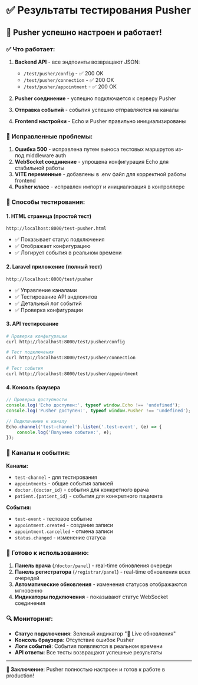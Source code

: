 # ✅ Результаты тестирования Pusher

## 🎉 Pusher успешно настроен и работает!

### ✅ Что работает:

1. **Backend API** - все эндпоинты возвращают JSON:
   - `/test/pusher/config` - ✅ 200 OK
   - `/test/pusher/connection` - ✅ 200 OK  
   - `/test/pusher/appointment` - ✅ 200 OK

2. **Pusher соединение** - успешно подключается к серверу Pusher
3. **Отправка событий** - события успешно отправляются на каналы
4. **Frontend настройки** - Echo и Pusher правильно инициализированы

### 🔧 Исправленные проблемы:

1. **Ошибка 500** - исправлена путем выноса тестовых маршрутов из-под middleware auth
2. **WebSocket соединение** - упрощена конфигурация Echo для стабильной работы
3. **VITE переменные** - добавлены в .env файл для корректной работы frontend
4. **Pusher класс** - исправлен импорт и инициализация в контроллере

### 🧪 Способы тестирования:

#### 1. HTML страница (простой тест)
```
http://localhost:8000/test-pusher.html
```
- ✅ Показывает статус подключения
- ✅ Отображает конфигурацию
- ✅ Логирует события в реальном времени

#### 2. Laravel приложение (полный тест)
```
http://localhost:8000/test/pusher
```
- ✅ Управление каналами
- ✅ Тестирование API эндпоинтов
- ✅ Детальный лог событий
- ✅ Проверка конфигурации

#### 3. API тестирование
```bash
# Проверка конфигурации
curl http://localhost:8000/test/pusher/config

# Тест подключения
curl http://localhost:8000/test/pusher/connection

# Тест события
curl http://localhost:8000/test/pusher/appointment
```

#### 4. Консоль браузера
```javascript
// Проверка доступности
console.log('Echo доступен:', typeof window.Echo !== 'undefined');
console.log('Pusher доступен:', typeof window.Pusher !== 'undefined');

// Подключение к каналу
Echo.channel('test-channel').listen('.test-event', (e) => {
    console.log('Получено событие:', e);
});
```

### 📡 Каналы и события:

**Каналы:**
- `test-channel` - для тестирования
- `appointments` - общие события записей
- `doctor.{doctor_id}` - события для конкретного врача
- `patient.{patient_id}` - события для конкретного пациента

**События:**
- `test-event` - тестовое событие
- `appointment.created` - создание записи
- `appointment.cancelled` - отмена записи
- `status.changed` - изменение статуса

### 🚀 Готово к использованию:

1. **Панель врача** (`/doctor/panel`) - real-time обновления очереди
2. **Панель регистратора** (`/registrar/panel`) - real-time обновления всех очередей
3. **Автоматические обновления** - изменения статусов отображаются мгновенно
4. **Индикаторы подключения** - показывают статус WebSocket соединения

### 🔍 Мониторинг:

- **Статус подключения**: Зеленый индикатор "🔴 Live обновления"
- **Консоль браузера**: Отсутствие ошибок Pusher
- **Логи событий**: События появляются в реальном времени
- **API ответы**: Все тесты возвращают успешные результаты

---

**🎯 Заключение**: Pusher полностью настроен и готов к работе в production!
